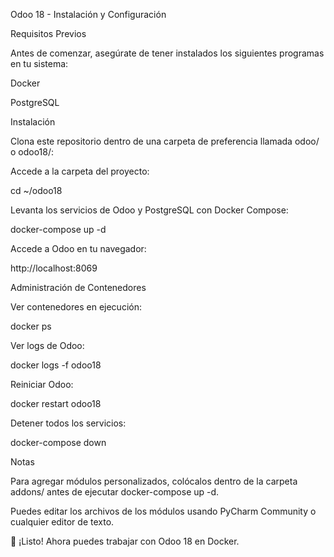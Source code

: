 Odoo 18 - Instalación y Configuración

Requisitos Previos

Antes de comenzar, asegúrate de tener instalados los siguientes programas en tu sistema:

Docker

PostgreSQL

Instalación

Clona este repositorio dentro de una carpeta de preferencia llamada odoo/ o odoo18/:


Accede a la carpeta del proyecto:

cd ~/odoo18

Levanta los servicios de Odoo y PostgreSQL con Docker Compose:

docker-compose up -d

Accede a Odoo en tu navegador:

http://localhost:8069

Administración de Contenedores

Ver contenedores en ejecución:

docker ps

Ver logs de Odoo:

docker logs -f odoo18

Reiniciar Odoo:

docker restart odoo18

Detener todos los servicios:

docker-compose down

Notas

Para agregar módulos personalizados, colócalos dentro de la carpeta addons/ antes de ejecutar docker-compose up -d.

Puedes editar los archivos de los módulos usando PyCharm Community o cualquier editor de texto.

🚀 ¡Listo! Ahora puedes trabajar con Odoo 18 en Docker.

